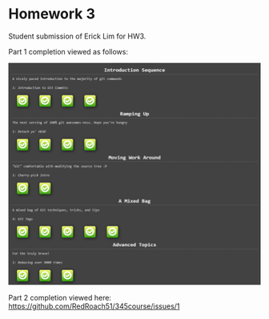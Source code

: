 # Homework 3
Student submission of Erick Lim for HW3.

Part 1 completion viewed as follows:

![img](https://github.com/RedRoach51/345course/blob/master/HW3_Git.png)

Part 2 completion viewed here: https://github.com/RedRoach51/345course/issues/1
